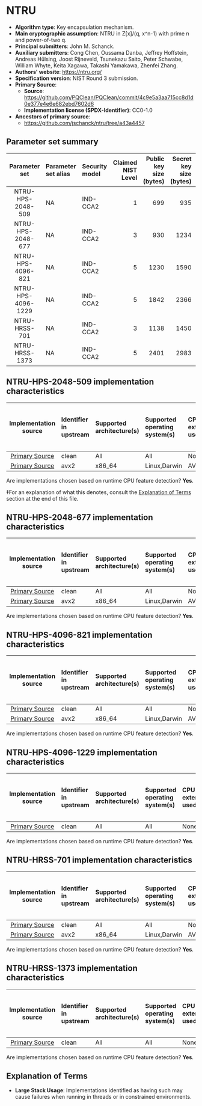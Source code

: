 # NTRU

- **Algorithm type**: Key encapsulation mechanism.
- **Main cryptographic assumption**: NTRU in Z[x]/(q, x^n-1) with prime n and power-of-two q.
- **Principal submitters**: John M. Schanck.
- **Auxiliary submitters**: Cong Chen, Oussama Danba, Jeffrey Hoffstein, Andreas Hülsing, Joost Rijneveld, Tsunekazu Saito, Peter Schwabe, William Whyte, Keita Xagawa, Takashi Yamakawa, Zhenfei Zhang.
- **Authors' website**: https://ntru.org/
- **Specification version**: NIST Round 3 submission.
- **Primary Source**<a name="primary-source"></a>:
  - **Source**: https://github.com/PQClean/PQClean/commit/4c9e5a3aa715cc8d1d0e377e4e6e682ebd7602d6
  - **Implementation license (SPDX-Identifier)**: CC0-1.0
- **Ancestors of primary source**:
  - https://github.com/jschanck/ntru/tree/a43a4457

## Parameter set summary

|   Parameter set    | Parameter set alias   | Security model   |   Claimed NIST Level |   Public key size (bytes) |   Secret key size (bytes) |   Ciphertext size (bytes) |   Shared secret size (bytes) | Keypair seed size (bytes)   | Encapsulation seed size (bytes)   |
|:------------------:|:----------------------|:-----------------|---------------------:|--------------------------:|--------------------------:|--------------------------:|-----------------------------:|:----------------------------|:----------------------------------|
| NTRU-HPS-2048-509  | NA                    | IND-CCA2         |                    1 |                       699 |                       935 |                       699 |                           32 | NA                          | NA                                |
| NTRU-HPS-2048-677  | NA                    | IND-CCA2         |                    3 |                       930 |                      1234 |                       930 |                           32 | NA                          | NA                                |
| NTRU-HPS-4096-821  | NA                    | IND-CCA2         |                    5 |                      1230 |                      1590 |                      1230 |                           32 | NA                          | NA                                |
| NTRU-HPS-4096-1229 | NA                    | IND-CCA2         |                    5 |                      1842 |                      2366 |                      1842 |                           32 | NA                          | NA                                |
|   NTRU-HRSS-701    | NA                    | IND-CCA2         |                    3 |                      1138 |                      1450 |                      1138 |                           32 | NA                          | NA                                |
|   NTRU-HRSS-1373   | NA                    | IND-CCA2         |                    5 |                      2401 |                      2983 |                      2401 |                           32 | NA                          | NA                                |

## NTRU-HPS-2048-509 implementation characteristics

|       Implementation source       | Identifier in upstream   | Supported architecture(s)   | Supported operating system(s)   | CPU extension(s) used   | No branching-on-secrets claimed?   | No branching-on-secrets checked by valgrind?   | Large stack usage?‡   |
|:---------------------------------:|:-------------------------|:----------------------------|:--------------------------------|:------------------------|:-----------------------------------|:-----------------------------------------------|:----------------------|
| [Primary Source](#primary-source) | clean                    | All                         | All                             | None                    | True                               | True                                           | False                 |
| [Primary Source](#primary-source) | avx2                     | x86\_64                     | Linux,Darwin                    | AVX2,BMI2               | True                               | True                                           | False                 |

Are implementations chosen based on runtime CPU feature detection? **Yes**.

 ‡For an explanation of what this denotes, consult the [Explanation of Terms](#explanation-of-terms) section at the end of this file.

## NTRU-HPS-2048-677 implementation characteristics

|       Implementation source       | Identifier in upstream   | Supported architecture(s)   | Supported operating system(s)   | CPU extension(s) used   | No branching-on-secrets claimed?   | No branching-on-secrets checked by valgrind?   | Large stack usage?   |
|:---------------------------------:|:-------------------------|:----------------------------|:--------------------------------|:------------------------|:-----------------------------------|:-----------------------------------------------|:---------------------|
| [Primary Source](#primary-source) | clean                    | All                         | All                             | None                    | True                               | True                                           | False                |
| [Primary Source](#primary-source) | avx2                     | x86\_64                     | Linux,Darwin                    | AVX2,BMI2               | True                               | True                                           | False                |

Are implementations chosen based on runtime CPU feature detection? **Yes**.

## NTRU-HPS-4096-821 implementation characteristics

|       Implementation source       | Identifier in upstream   | Supported architecture(s)   | Supported operating system(s)   | CPU extension(s) used   | No branching-on-secrets claimed?   | No branching-on-secrets checked by valgrind?   | Large stack usage?   |
|:---------------------------------:|:-------------------------|:----------------------------|:--------------------------------|:------------------------|:-----------------------------------|:-----------------------------------------------|:---------------------|
| [Primary Source](#primary-source) | clean                    | All                         | All                             | None                    | True                               | True                                           | False                |
| [Primary Source](#primary-source) | avx2                     | x86\_64                     | Linux,Darwin                    | AVX2,BMI2               | True                               | True                                           | False                |

Are implementations chosen based on runtime CPU feature detection? **Yes**.

## NTRU-HPS-4096-1229 implementation characteristics

|       Implementation source       | Identifier in upstream   | Supported architecture(s)   | Supported operating system(s)   | CPU extension(s) used   | No branching-on-secrets claimed?   | No branching-on-secrets checked by valgrind?   | Large stack usage?   |
|:---------------------------------:|:-------------------------|:----------------------------|:--------------------------------|:------------------------|:-----------------------------------|:-----------------------------------------------|:---------------------|
| [Primary Source](#primary-source) | clean                    | All                         | All                             | None                    | True                               | True                                           | False                |

Are implementations chosen based on runtime CPU feature detection? **Yes**.

## NTRU-HRSS-701 implementation characteristics

|       Implementation source       | Identifier in upstream   | Supported architecture(s)   | Supported operating system(s)   | CPU extension(s) used   | No branching-on-secrets claimed?   | No branching-on-secrets checked by valgrind?   | Large stack usage?   |
|:---------------------------------:|:-------------------------|:----------------------------|:--------------------------------|:------------------------|:-----------------------------------|:-----------------------------------------------|:---------------------|
| [Primary Source](#primary-source) | clean                    | All                         | All                             | None                    | True                               | True                                           | False                |
| [Primary Source](#primary-source) | avx2                     | x86\_64                     | Linux,Darwin                    | AVX2,BMI2               | True                               | True                                           | False                |

Are implementations chosen based on runtime CPU feature detection? **Yes**.

## NTRU-HRSS-1373 implementation characteristics

|       Implementation source       | Identifier in upstream   | Supported architecture(s)   | Supported operating system(s)   | CPU extension(s) used   | No branching-on-secrets claimed?   | No branching-on-secrets checked by valgrind?   | Large stack usage?   |
|:---------------------------------:|:-------------------------|:----------------------------|:--------------------------------|:------------------------|:-----------------------------------|:-----------------------------------------------|:---------------------|
| [Primary Source](#primary-source) | clean                    | All                         | All                             | None                    | True                               | True                                           | False                |

Are implementations chosen based on runtime CPU feature detection? **Yes**.

## Explanation of Terms

- **Large Stack Usage**: Implementations identified as having such may cause failures when running in threads or in constrained environments.